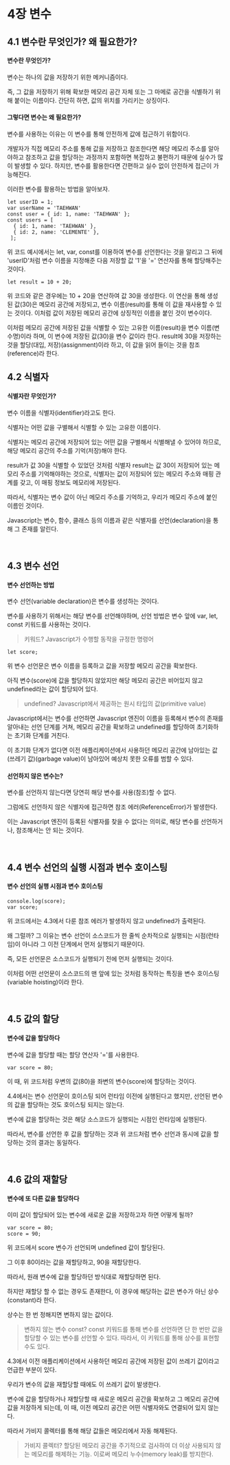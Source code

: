 # 4장 변수

## 4.1 변수란 무엇인가? 왜 필요한가?

#### 변수란 무엇인가?

변수는 하나의 값을 저장하기 위한 메커니즘이다.

즉, 그 값을 저장하기 위해 확보한 메모리 공간 자체 또는 그 마메로 공간을 식별하기 위해 붙이는 이름이다.
간단히 하면, 값의 위치를 가리키는 상징이다.

#### 그렇다면 변수는 왜 필요한가?

변수를 사용하는 이유는 이 변수를 통해 안전하게 값에 접근하기 위함이다.

개발자가 직접 메모리 주소를 통해 값을 저장하고 참조한다면 해당 메모리 주소를 알아야하고 참조하고 값을 할당하는 과정까지 포함하면 복잡하고 불편하기 때문에 실수가 많이 발생할 수 있다. 하지만, 변수를 활용한다면 간편하고 실수 없이 안전하게 접근이 가능해진다.

<!-- > 이미지 #1
>
> <div align="center">
> <img src = "./image/memory_address.png" width="300" height="300"/>
> </div> -->

이러한 변수를 활용하는 방법을 알아보자.

```
let userID = 1;
var userName = 'TAEHWAN'
const user = { id: 1, name: 'TAEHWAN' };
const users = [
  { id: 1, name: 'TAEHWAN' },
  { id: 2, name: 'CLEMENTE' },
 ];
```

위 코드 예시에서는 let, var, const를 이용하여 변수를 선언한다는 것을 알리고 그 뒤에 'userID'처럼 변수 이름을 지정해준 다음 저장할 값 '1'을 '=' 연산자를 통해 할당해주는 것이다.

```
let result = 10 + 20;
```

위 코드와 같은 경우에는 10 + 20을 연산하여 값 30을 생성한다. 이 연산을 통해 생성된 값(30)은 메모리 공간에 저장되고, 변수 이름(result)를 통해 이 값을 재사용할 수 있는 것이다. 이처럼 값이 저장된 메모리 공간에 상징적인 이름을 붙인 것이 변수이다.

이처럼 메모리 공간에 저장된 값을 식별할 수 있는 고유한 이름(result)을 변수 이름(변수명)이라 하며, 이 변수에 저장된 값(30)을 변수 값이라 한다. result에 30을 저장하는 것을 할당(대입, 저장)(assignment)이라 하고, 이 값을 읽어 들이는 것을 참조(reference)라 한다.

<!-- > 이미지 #2
>
> <div align="center">
> <img src = "./image/variable_in_memory.png" width="380" height="250"/>
> </div>
> <br> -->

## 4.2 식별자

#### 식별자란 무엇인가?

변수 이름을 식별자(identifier)라고도 한다.

식별자는 어떤 값을 구별해서 식별할 수 있는 고유한 이름이다.

식별자는 메모리 공간에 저장되어 있는 어떤 값을 구별해서 식별해낼 수 있어야 하므로, 해당 메모리 공간의 주소를 기억(저장)해야 한다.

result가 값 30을 식별할 수 있었던 것처럼 식별자 result는 값 30이 저장되어 있는 메모리 주소를 기억해야하는 것으로, 식별자는 값이 저장되어 있는 메모리 주소와 매핑 관계를 갖고, 이 매핑 정보도 메모리에 저장된다.

따라서, 식별자는 변수 값이 아닌 메모리 주소를 기억하고, 우리가 메모리 주소에 붙인 이름인 것이다.

Javascript는 변수, 함수, 클래스 등의 이름과 같은 식별자를 선언(declaration)을 통해 그 존재를 알린다.

<br>

## 4.3 변수 선언

#### 변수 선언하는 방법

변수 선언(variable declaration)은 변수를 생성하는 것이다.

변수를 사용하기 위해서는 해당 변수를 선언해야하며, 선언 방법은 변수 앞에 var, let, const 키워드를 사용하는 것이다.

> 키워드? Javascript가 수행할 동작을 규정한 명령어

```
let score;
```

위 변수 선언문은 변수 이름을 등록하고 값을 저장할 메모리 공간을 확보한다.

<!-- > 이미지 #3
>
> <div align="center">
> <img src = "./image/variable_declaration.png" width="290" height="300"/>
> </div> -->

아직 변수(score)에 값을 할당하지 않았지만 해당 메모리 공간은 비어있지 않고 undefined라는 값이 할당되어 있다.

> undefined? Javascript에서 제공하는 원시 타입의 값(primitive value)

Javascript에서는 변수를 선언하면 Javascript 엔진이 이름을 등록해서 변수의 존재를 알아내는 선언 단계를 거쳐, 메모리 공간을 확보하고 undefined를 할당하여 초기화하는 초기화 단계를 거친다.

이 초기화 단계가 없다면 이전 애플리케이션에서 사용하던 메모리 공간에 남아있는 값(쓰레기 값)(garbage value)이 남아있어 예상치 못한 오류를 범할 수 있다.

#### 선언하지 않은 변수는?

변수를 선언하지 않는다면 당연히 해당 변수를 사용(참조)할 수 없다.

그럼에도 선언하지 않은 식별자에 접근하면 참조 에러(ReferenceError)가 발생한다.

이는 Javascript 엔진이 등록된 식별자를 찾을 수 없다는 의미로, 해당 변수를 선언하거나, 참조해서는 안 되는 것이다.

<br>

## 4.4 변수 선언의 실행 시점과 변수 호이스팅

#### 변수 선언의 실행 시점과 변수 호이스팅

```
console.log(score);
var score;
```

위 코드에서는 4.3에서 다룬 참조 에러가 발생하지 않고 undefined가 출력된다.

왜 그럴까? 그 이유는 변수 선언이 소스코드가 한 줄씩 순차적으로 실행되는 시점(런타임)이 아니라 그 이전 단계에서 먼저 실행되기 때문이다.

즉, 모든 선언문은 소스코드가 실행되기 전에 먼저 실행되는 것이다.

이처럼 어떤 선언문이 소스코드의 맨 앞에 있는 것처럼 동작하는 특징을 변수 호이스팅(variable hoisting)이라 한다.

<br>

## 4.5 값의 할당

#### 변수에 값을 할당하다

변수에 값을 할당할 때는 할당 연산자 '='를 사용한다.

```
var score = 80;
```

이 때, 위 코드처럼 우변의 값(80)을 좌변의 변수(score)에 할당하는 것이다.

4.4에서는 변수 선언문이 호이스팅 되어 런타임 이전에 실행된다고 했지만, 선언된 변수의 값을 할당하는 것도 호이스팅 되지는 않는다.

변수에 값을 할당하는 것은 해당 소스코드가 실행되는 시점인 런타임에 실행된다.

따라서, 변수를 선언한 후 값을 할당하는 것과 위 코드처럼 변수 선언과 동시에 값을 할당하는 것의 결과는 동일하다.

<br>

## 4.6 값의 재할당

#### 변수에 또 다른 값을 할당하다

이미 값이 할당되어 있는 변수에 새로운 값을 저장하고자 하면 어떻게 될까?

```
var score = 80;
score = 90;
```

위 코드에서 score 변수가 선언되며 undefined 값이 할당된다.

그 이후 80이라는 값을 재할당하고, 90을 재할당한다.

따라서, 원래 변수에 값을 할당하던 방식대로 재할당하면 된다.

하지만 재할당 할 수 없는 경우도 존재한다, 이 경우에 해당하는 값은 변수가 아닌 상수(constant)라 한다.

상수는 한 번 정해지면 변하지 않는 값이다.

> 변하지 않는 변수 const? const 키워드를 통해 변수를 선언하면 단 한 번만 값을 할당할 수 있는 변수를 선언할 수 있다. 따라서, 이 키워드를 통해 상수를 표현할 수도 있다.

4.3에서 이전 애플리케이션에서 사용하던 메모리 공간에 저장된 값이 쓰레기 값이라고 언급한 부분이 있다.

우리가 변수의 값을 재할당할 때에도 이 쓰레기 값이 발생한다.

변수에 값을 할당하거나 재할당할 때 새로운 메모리 공간을 확보하고 그 메모리 공간에 값을 저장하게 되는데, 이 때, 이전 메모리 공간은 어떤 식별자와도 연결되어 있지 않는다.

따라서 가비지 콜렉터를 통해 해당 값들은 메모리에서 자동 해제된다.

> 가비지 콜렉터? 할당된 메모리 공간을 주기적으로 검사하여 더 이상 사용되지 않는 메모리를 해제하는 기능. 이로써 메모리 누수(memory leak)를 방지한다.
